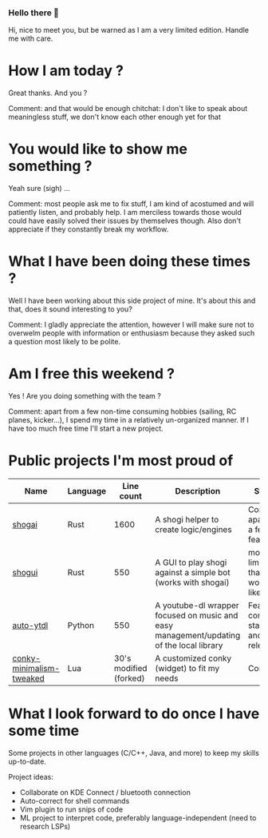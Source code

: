 ### Hello there 👋

Hi, nice to meet you, but be warned  as I am a very limited edition. Handle me with care.

# How I am today ?

Great thanks.  And you ?

Comment: and that would be enough chitchat: I don't like to speak about meaningless stuff, we don't know each other enough yet for that

# You would like to show me something ?
Yeah sure (sigh) ...

Comment: most people ask me to fix stuff, I am kind of acostumed and will patiently listen, and probably help. I am merciless towards those would could have easily solved their issues by themselves though. Also don't appreciate if they constantly break my workflow.

#  What I have been doing these times ?
Well I have been working about this side project of mine. It's about this and that, does it sound interesting to you? 

Comment: I gladly appreciate the attention, however I will make sure not to overwelm people with information or enthusiasm because they asked such a question most likely to be polite.


# Am I free this weekend ?
Yes ! Are you doing something with the team ?

Comment: apart from a few non-time consuming hobbies (sailing, RC planes, kicker...), I spend my time in a relatively un-organized manner. If I have too much free time I'll start a new project.





# Public projects I'm most proud of

|  Name | Language   | Line count   | Description  |  Status |
|---|---|---|---|---|
| [shogai](https://github.com/michaelb/shogai)  |  Rust | 1600  | A shogi helper to create logic/engines  |  Complete apart for a few features |
|  [shogui](https://github.com/michaelb/shogui) |  Rust | 550  | A GUI to play shogi against a simple bot (works with shogai) |  more limited than I would like |
|  [auto-ytdl](https://github.com/michaelb/auto-ytdl)  | Python  | 550  |  A youtube-dl wrapper focused on music and easy management/updating of the local library  |  Feature-complete, stable and released |
|[conky-minimalism-tweaked](https://github.com/michaelb/Conky-Minimalism-tweaked) |  Lua | 30's modified (forked) | A customized conky (widget) to fit my needs| Complete |

# What I look forward to do once I have some time
Some projects in other languages (C/C++, Java, and more) to keep my skills up-to-date.

Project ideas:
 * Collaborate on KDE Connect / bluetooth connection
 * Auto-correct for shell commands
 * Vim plugin to run snips of code
 * ML project to interpret code, preferably language-independent (need to research LSPs)
 
 

<!--
**michaelb/michaelb** is a ✨ _special_ ✨ repository because its `README.md` (this file) appears on your GitHub profile.



Here are some ideas to get you started:

- 🔭 I’m currently working on ...
- 🌱 I’m currently learning ...
- 👯 I’m looking to collaborate on ...
- 🤔 I’m looking for help with ...
- 💬 Ask me about ...
- 📫 How to reach me: ...
- 😄 Pronouns: ...
- ⚡ Fun fact: ...
-->
